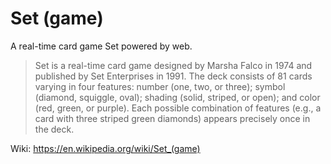 # Set (game)
A real-time card game Set powered by web.
> Set is a real-time card game designed by Marsha Falco in 1974 and published by Set Enterprises in 1991. 
> The deck consists of 81 cards varying in four features: number (one, two, or three); symbol (diamond, squiggle, oval); 
> shading (solid, striped, or open); and color (red, green, or purple).
> Each possible combination of features (e.g., a card with three striped green diamonds) appears precisely once in the deck.

Wiki: https://en.wikipedia.org/wiki/Set_(game)

